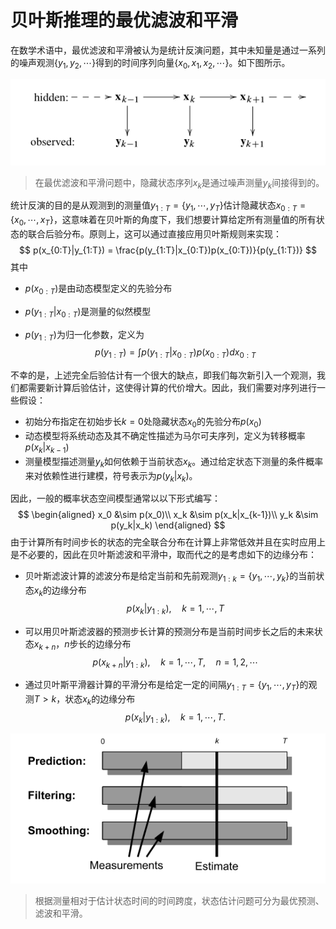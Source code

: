 # 贝叶斯推理的最优滤波和平滑

在数学术语中，最优滤波和平滑被认为是统计反演问题，其中未知量是通过一系列的噪声观测$\{y_1,y_2,\cdots\}$得到的时间序列向量$\{x_0,x_1,x_2,\cdots\}$。如下图所示。

![](../../image/1.png)

> 在最优滤波和平滑问题中，隐藏状态序列$x_k$是通过噪声测量$y_k$间接得到的。

统计反演的目的是从观测到的测量值$y_{1:T} = \{y_1,\cdots,y_T\}$估计隐藏状态$x_{0:T}=\{x_0,\cdots,x_T\}$，这意味着在贝叶斯的角度下，我们想要计算给定所有测量值的所有状态的联合后验分布。原则上，这可以通过直接应用贝叶斯规则来实现：
$$
p(x_{0:T}|y_{1:T}) = \frac{p(y_{1:T}|x_{0:T})p(x_{0:T})}{p(y_{1:T})}
$$
其中

+ $p(x_{0:T})$是由动态模型定义的先验分布

+ $p(y_{1:T}|x_{0:T})$是测量的似然模型

+ $p(y_{1:T})$为归一化参数，定义为
  $$
  p(y_{1:T}) = \int p(y_{1:T}|x_{0:T})p(x_{0:T}) dx_{0:T}
  $$

不幸的是，上述完全后验估计有一个很大的缺点，即我们每次新引入一个观测，我们都需要新计算后验估计，这使得计算的代价增大。因此，我们需要对序列进行一些假设：

+ 初始分布指定在初始步长$k=0$处隐藏状态$x_0$的先验分布$p(x_0)$
+ 动态模型将系统动态及其不确定性描述为马尔可夫序列，定义为转移概率$p(x_k|x_{k-1})$
+ 测量模型描述测量$y_k$如何依赖于当前状态$x_k$。通过给定状态下测量的条件概率来对依赖性进行建模，符号表示为$p(y_k|x_k)$。

因此，一般的概率状态空间模型通常以以下形式编写：
$$
\begin{aligned}
x_0 &\sim p(x_0)\\
x_k &\sim p(x_k|x_{k-1})\\
y_k &\sim p(y_k|x_k)
\end{aligned}
$$
由于计算所有时间步长的状态的完全联合分布在计算上非常低效并且在实时应用上是不必要的，因此在贝叶斯滤波和平滑中，取而代之的是考虑如下的边缘分布：

+ 贝叶斯滤波计算的滤波分布是给定当前和先前观测$y_{1:k} = \{y_1,\cdots,y_k\}$的当前状态$x_k$的边缘分布
  $$
  p(x_k|y_{1:k}), \quad k = 1,\cdots,T
  $$

+ 可以用贝叶斯滤波器的预测步长计算的预测分布是当前时间步长之后的未来状态$x_{k+n}$，$n$步长的边缘分布
  $$
  p(x_{k+n}|y_{1:k}), \quad k = 1,\cdots,T,\quad n = 1,2,\cdots
  $$

+ 通过贝叶斯平滑器计算的平滑分布是给定一定的间隔$y_{1:T}=\{y_1,\cdots,y_T\}$的观测$T>k$，状态$x_k$的边缘分布
  $$
  p(x_k|y_{1:k}),\quad k = 1,\cdots,T.
  $$

![](../../image/2.png)

> 根据测量相对于估计状态时间的时间跨度，状态估计问题可分为最优预测、滤波和平滑。


